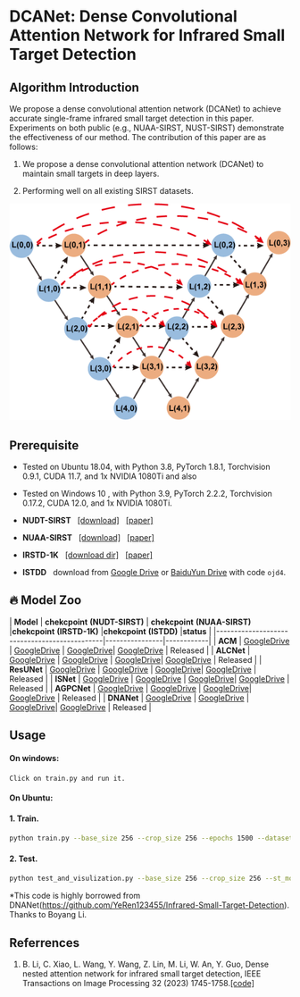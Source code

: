 # DCANet: Dense Convolutional Attention Network for Infrared Small Target Detection


## Algorithm Introduction

We propose a dense convolutional attention network (DCANet) to achieve accurate single-frame infrared small target detection in this paper. Experiments on both public (e.g., NUAA-SIRST, NUST-SIRST) demonstrate the effectiveness of our method. The contribution of this paper are as follows:

1. We propose a dense convolutional attention network (DCANet) to maintain small targets in deep layers.

2. Performing well on all existing SIRST datasets.

![outline](DCIM.png)

## Prerequisite
* Tested on Ubuntu 18.04, with Python 3.8, PyTorch 1.8.1, Torchvision 0.9.1, CUDA 11.7, and 1x NVIDIA 1080Ti and also 

* Tested on Windows 10  , with Python 3.9, PyTorch 2.2.2, Torchvision 0.17.2, CUDA 12.0, and 1x NVIDIA 1080Ti.

* **NUDT-SIRST** &nbsp; [[download]](https://github.com/YeRen123455/Infrared-Small-Target-Detection) &nbsp; [[paper]](https://ieeexplore.ieee.org/abstract/document/9864119)

* **NUAA-SIRST** &nbsp; [[download]](https://github.com/YimianDai/sirst) &nbsp; [[paper]](https://arxiv.org/pdf/2009.14530.pdf)

* **IRSTD-1K** &nbsp; [[download dir]](https://github.com/RuiZhang97/ISNet) &nbsp; [[paper]](https://ieeexplore.ieee.org/document/9880295)

* **ISTDD** &nbsp;  download from [Google Drive](https://drive.google.com/file/d/13hhEwYHU19oxanXYf-wUpZ7JtiwY8LuT/view?usp=sharing) or [BaiduYun Drive](https://pan.baidu.com/s/1c35pADjPhkAcLwmU-u0RBA) with code `ojd4`.


## 🔥 Model Zoo
| **Model**  | **chekcpoint** **(NUDT-SIRST)**    |      **chekcpoint** **(NUAA-SIRST)** |**chekcpoint** **(IRSTD-1K)** |**chekcpoint** **(ISTDD)** |**status** |
|----------------------------------------------|----------------|------------|
| **ACM**  | [GoogleDrive](https://drive.google.com/file/d/1O2-m3WysVbFH9OgRVCXBAjIjeVhriApQ/view?usp=drive_link)    | [GoogleDrive](https://drive.google.com/file/d/1u_wXLIf1Nvn5cuwyQ0hmksO_t7KTgnkw/view?usp=drive_link) | [GoogleDrive](https://drive.google.com/file/d/10azZI5GZv60tHxOyGWD6nbE2AnvD1kVn/view?usp=drive_link)| [GoogleDrive](https://drive.google.com/file/d/1dTLjaRjuKAgweqSqTHXQVWlV8cniPhfL/view?usp=drive_link) | Released |
| **ALCNet**  | [GoogleDrive](https://drive.google.com/file/d/1MXnVj2mBs-StBg6IhCwXPFE7W-Y0y_b7/view?usp=drive_link) | [GoogleDrive](https://drive.google.com/file/d/1D3eGs0PsMem51DKznj4oMOnpzHc0CO8Y/view?usp=drive_link) | [GoogleDrive](https://drive.google.com/file/d/1MDln9MDtN1d9jlEkR-Gbn5gCs3xIDd3S/view?usp=drive_link)| [GoogleDrive](https://drive.google.com/file/d/1JwEYFTlrugEGdpBesSRUXgUY0cBSgMXS/view?usp=drive_link) | Released |
| **ResUNet** | [GoogleDrive](https://drive.google.com/file/d/1GjJKx34W1oh_m0TLfS-upIqhkJzGHL7O/view?usp=drive_link) | [GoogleDrive](https://drive.google.com/file/d/1GxhoCLL3hd5uCK5EL_J8kmUW11T7nFMr/view?usp=drive_link) | [GoogleDrive](https://drive.google.com/file/d/1SRmC1ldcUzmTqvzDDwQuzSk9KlKlRZvI/view?usp=drive_link)| [GoogleDrive](https://drive.google.com/file/d/1-WDS-tNB1Ghym0LJ46ss4c8lgKZTLgrP/view?usp=drive_link) | Released |
| **ISNet** | [GoogleDrive](https://drive.google.com/file/d/1ZY9OBpKmRki6d-8gzMKwVMxa25KxHeEl/view?usp=drive_link)   | [GoogleDrive](https://drive.google.com/file/d/1eOF9KDAdsDrWHWYuq-9aso6PIx_a1XMS/view?usp=drive_link) | [GoogleDrive](https://drive.google.com/file/d/1tfWVmPPFgy36sjJBDMZUyQMtSNdgq0Bm/view?usp=drive_link)| [GoogleDrive](https://drive.google.com/file/d/1oZ4UjZK9Q2-xp-96sYBizr_FAP9-smSq/view?usp=drive_link) | Released |
| **AGPCNet** | [GoogleDrive](https://drive.google.com/file/d/1_cXMLoHQECSv3XD0D_wHfI_GKClIAoN-/view?usp=drive_link) | [GoogleDrive](https://drive.google.com/file/d/1TDjsSrVGYnyC15igwmRxrF21IA0JVUFn/view?usp=drive_link) | [GoogleDrive](https://drive.google.com/file/d/1LDPKMFAZDhNy7CeFWNK1oLbQeFEnBNCU/view?usp=drive_link)| [GoogleDrive](https://drive.google.com/file/d/1TajQPwbiFX80yhHpwtRsvKg-RMi3CstT/view?usp=drive_link) | Released |
| **DNANet** | [GoogleDrive](https://drive.google.com/file/d/1W0vFhxyxQe2MYI6CaUlSEmh-rQUUkyNv/view?usp=drive_link)  | [GoogleDrive](https://drive.google.com/file/d/12XKXFEu8JUv0hMCP1hoRXmYTuJp_k1LP/view?usp=drive_link) | [GoogleDrive](https://drive.google.com/file/d/1B01QV2g6ps56iWPkJwdG2G1KhEcH_puK/view?usp=drive_link)| [GoogleDrive](https://drive.google.com/file/d/1vBpMJNsUUKeVAPveK1rEneNxoF_r-VJs/view?usp=drive_link) | Released |
## Usage

#### On windows:

```
Click on train.py and run it. 
```

#### On Ubuntu:

#### 1. Train.

```bash
python train.py --base_size 256 --crop_size 256 --epochs 1500 --dataset [dataset-name] --split_method 50_50 --model [model name] --backbone Res_SimAM_block  --deep_supervision True --train_batch_size 4 --test_batch_size 4 --mode TXT

```
#### 2. Test.

```bash
python test_and_visulization.py --base_size 256 --crop_size 256 --st_model [trained model path] --model_dir [model_dir] --dataset [dataset-name] --split_method 50_50 --model [model name] --backbone Res_SimAM_block  --deep_supervision True --test_batch_size 1 --mode TXT 
```

*This code is highly borrowed from DNANet(https://github.com/YeRen123455/Infrared-Small-Target-Detection). Thanks to Boyang Li.


## Referrences

1. B. Li, C. Xiao, L. Wang, Y. Wang, Z. Lin, M. Li, W. An, Y. Guo, Dense nested attention network for infrared small target detection, IEEE Transactions on Image Processing 32 (2023) 1745-1758.[[code]](https://github.com/YeRen123455/Infrared-Small-Target-Detection) 




